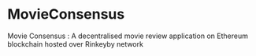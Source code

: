 # MovieConsensus
Movie Consensus : A decentralised movie review application on Ethereum blockchain hosted over Rinkeyby network
